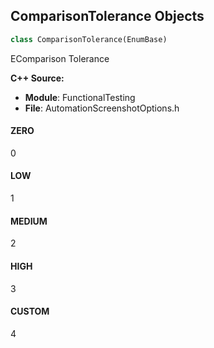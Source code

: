 ## ComparisonTolerance Objects

```python
class ComparisonTolerance(EnumBase)
```

EComparison Tolerance

**C++ Source:**

- **Module**: FunctionalTesting
- **File**: AutomationScreenshotOptions.h

<a id="unreal.ComparisonTolerance.ZERO"></a>

#### ZERO

0

<a id="unreal.ComparisonTolerance.LOW"></a>

#### LOW

1

<a id="unreal.ComparisonTolerance.MEDIUM"></a>

#### MEDIUM

2

<a id="unreal.ComparisonTolerance.HIGH"></a>

#### HIGH

3

<a id="unreal.ComparisonTolerance.CUSTOM"></a>

#### CUSTOM

4

<a id="unreal.ComparisonMethod"></a>